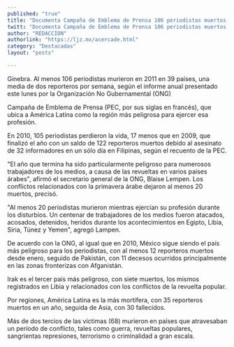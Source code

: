 ```yaml
---
published: "true"
title: "Documenta Campaña de Emblema de Prensa 106 periodistas muertos en 2011"
twitt: "Documenta Campaña de Emblema de Prensa 106 periodistas muertos en 2011"
author: "REDACCION"
authorlink: "https://ljz.mx/acercade.html"
category: "Destacadas"
layout: "posts"

---
```



  Ginebra. Al menos 106 periodistas murieron en 2011 en 39 países, una media de dos reporteros por semana, según el informe anual presentado este lunes por la Organización No Gubernamental (ONG)



  Campaña de Emblema de Prensa (PEC, por sus siglas en francés), que ubica a América Latina como la región más peligrosa para ejercer esa profesión.



  En 2010, 105 periodistas perdieron la vida, 17 menos que en 2009, que finalizó el año con un saldo de 122 reporteros muertos debido al asesinato de 32 informadores en un sólo día en Filipinas, según el recuento de la PEC.



  "El año que termina ha sido particularmente peligroso para numerosos trabajadores de los medios, a causa de las revueltas en varios países árabes", afirmó el secretario general de la ONG, Blaise Lempen. Los conflictos relacionados con la primavera árabe dejaron al menos 20 muertos, precisó.



  "Al menos 20 periodistas murieron mientras ejercían su profesión durante los disturbios. Un centenar de trabajadores de los medios fueron atacados, acosados, detenidos, heridos durante los acontecimientos en Egipto, Libia, Siria, Túnez y Yemen", agregó Lampen.



  De acuerdo con la ONG, al igual que en 2010, México sigue siendo el país más peligroso para los periodistas, con al menos 12 reporteros muertos desde enero, seguido de Pakistán, con 11 decesos ocurridos principalmente en las zonas fronterizas con Afganistán.



  Irak es el tercer país más peligroso, con siete muertos, los mismos registrados en Libia y relacionados con los conflictos de la revuelta popular.



  Por regiones, América Latina es la más mortífera, con 35 reporteros muertos en un año, seguida de Asia, con 30 fallecidos.



  Más de dos tercios de las víctimas (68) murieron en países que atravesaban un período de conflicto, tales como guerra, revueltas populares, sangrientas represiones, terrorismo o criminalidad a gran escala.

